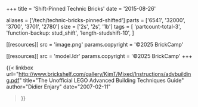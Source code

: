 +++
title = 'Shift-Pinned Technic Bricks'
date  = '2015-08-26'

aliases = ['/tech/technic-bricks-pinned-shifted']
parts = ['6541', '32000', '3700', '3701', '2780']
size  = ['2s', '2s', '1b']
tags  = [
  'partcount-total-3',
  'function-backup: stud_shift',
  'length-studshift-10',
]

[[resources]]
src              = 'image.png'
params.copyright = '©2025 BrickCamp'

[[resources]]
src              = 'model.ldr'
params.copyright = '©2025 BrickCamp'
+++

{{< linkbox
    url="http://www.brickshelf.com/gallery/KimT/Mixed/Instructions/advbuilding.pdf"
    title="The Unofficial LEGO Advanced Building Techniques Guide"
    author="Didier Enjary"
    date="2007-02-11"
>}}
